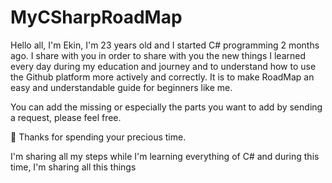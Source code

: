 # MyCSharpRoadMap

Hello all, I'm Ekin, I'm 23 years old and I started C# programming 2 months ago. I share with you in order to share with you the new things I learned every day during my education and journey and to understand how to use the Github platform more actively and correctly. It is to make RoadMap an easy and understandable guide for beginners like me.

You can add the missing or especially the parts you want to add by sending a request, please feel free.

:dart: Thanks for spending your precious time.



I'm sharing all my steps while I'm learning everything of C# and during this time, I'm sharing all this things
